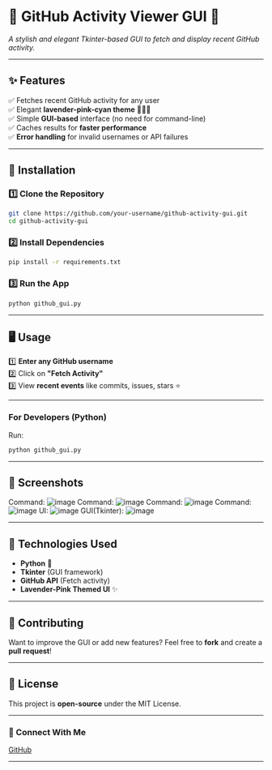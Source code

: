 # **🌸 GitHub Activity Viewer GUI 🌸**  
_A stylish and elegant Tkinter-based GUI to fetch and display recent GitHub activity._  

---

## **✨ Features**
✅ Fetches recent GitHub activity for any user  
✅ Elegant **lavender-pink-cyan theme** 🌸💜💙  
✅ Simple **GUI-based** interface (no need for command-line)  
✅ Caches results for **faster performance**  
✅ **Error handling** for invalid usernames or API failures  

---

## **📌 Installation**
### **1️⃣ Clone the Repository**
```sh
git clone https://github.com/your-username/github-activity-gui.git
cd github-activity-gui
```

### **2️⃣ Install Dependencies**  
```sh
pip install -r requirements.txt
```

### **3️⃣ Run the App**  
```sh
python github_gui.py
```

---

## **🖥️ Usage**
1️⃣ **Enter any GitHub username**  
2️⃣ Click on **"Fetch Activity"**  
3️⃣ View **recent events** like commits, issues, stars ⭐  

---  
### **For Developers (Python)**
Run:
```sh
python github_gui.py
```
---

## **💜 Screenshots**  
Command:
![image](https://github.com/user-attachments/assets/8958cfa5-1aa7-4437-8321-d60a2894b699)
Command:
![image](https://github.com/user-attachments/assets/2db2fbef-1bd3-4069-a2b9-0dc32f2f3e2a)
Command:
![image](https://github.com/user-attachments/assets/4f2396d2-d15e-4d3b-a174-24b046df7074)
Command:
![image](https://github.com/user-attachments/assets/7981a3e9-787d-4d0d-b234-bf7362277bc0)
UI:
![image](https://github.com/user-attachments/assets/8ba934e1-89fa-4996-a1c3-9b293a48fe6b)
GUI(Tkinter):
![image](https://github.com/user-attachments/assets/af92d6b1-a53e-4320-9ecc-8fe1a01bd3b9)

---

## **🔧 Technologies Used**
- **Python** 🐍  
- **Tkinter** (GUI framework)  
- **GitHub API** (Fetch activity)  
- **Lavender-Pink Themed UI** ✨  

---

## **🌟 Contributing**
Want to improve the GUI or add new features? Feel free to **fork** and create a **pull request**!  

---

## **📜 License**
This project is **open-source** under the MIT License.  

---

### **💌 Connect With Me**
[GitHub](https://github.com/yuktaa-gaikwad) 

---

